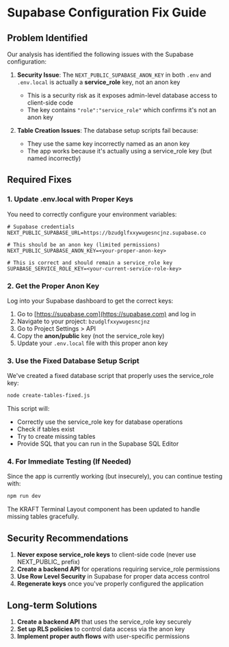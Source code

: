 # Supabase Configuration Fix Guide

## Problem Identified

Our analysis has identified the following issues with the Supabase configuration:

1. **Security Issue**: The `NEXT_PUBLIC_SUPABASE_ANON_KEY` in both `.env` and `.env.local` is actually a **service_role** key, not an anon key
   - This is a security risk as it exposes admin-level database access to client-side code
   - The key contains `"role":"service_role"` which confirms it's not an anon key

2. **Table Creation Issues**: The database setup scripts fail because:
   - They use the same key incorrectly named as an anon key
   - The app works because it's actually using a service_role key (but named incorrectly)

## Required Fixes

### 1. Update .env.local with Proper Keys

You need to correctly configure your environment variables:

```
# Supabase credentials
NEXT_PUBLIC_SUPABASE_URL=https://bzudglfxxywugesncjnz.supabase.co

# This should be an anon key (limited permissions)
NEXT_PUBLIC_SUPABASE_ANON_KEY=<your-proper-anon-key>

# This is correct and should remain a service_role key
SUPABASE_SERVICE_ROLE_KEY=<your-current-service-role-key>
```

### 2. Get the Proper Anon Key

Log into your Supabase dashboard to get the correct keys:

1. Go to [https://supabase.com](https://supabase.com) and log in
2. Navigate to your project: `bzudglfxxywugesncjnz`
3. Go to Project Settings > API
4. Copy the **anon/public** key (not the service_role key)
5. Update your `.env.local` file with this proper anon key

### 3. Use the Fixed Database Setup Script

We've created a fixed database script that properly uses the service_role key:

```bash
node create-tables-fixed.js
```

This script will:
- Correctly use the service_role key for database operations
- Check if tables exist
- Try to create missing tables
- Provide SQL that you can run in the Supabase SQL Editor

### 4. For Immediate Testing (If Needed)

Since the app is currently working (but insecurely), you can continue testing with:

```bash
npm run dev
```

The KRAFT Terminal Layout component has been updated to handle missing tables gracefully.

## Security Recommendations

1. **Never expose service_role keys** to client-side code (never use NEXT_PUBLIC_ prefix)
2. **Create a backend API** for operations requiring service_role permissions
3. **Use Row Level Security** in Supabase for proper data access control
4. **Regenerate keys** once you've properly configured the application

## Long-term Solutions

1. **Create a backend API** that uses the service_role key securely
2. **Set up RLS policies** to control data access via the anon key
3. **Implement proper auth flows** with user-specific permissions